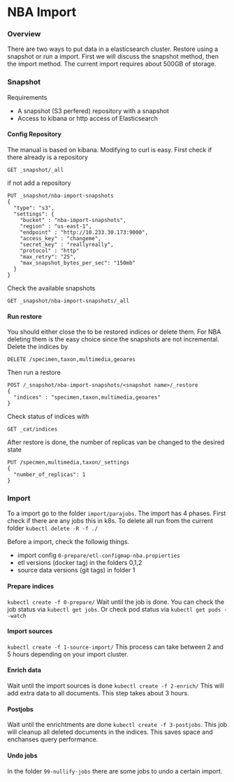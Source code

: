 # NBA Import

### Overview
There are two ways to put data in a elasticsearch cluster. Restore using
a snapshot or run a import. First we will discuss the snapshot method, then
the import method.
The current import requires about 500GB of storage. 

### Snapshot
Requirements
* A snapshot (S3 perfered) repository with a snapshot
* Access to kibana or http access of Elasticsearch

#### Config Repository
The manual is based on kibana. Modifying to curl is easy. First check if
there already is a repository
```
GET _snapshot/_all
```
if not add a repository
```
PUT _snapshot/nba-import-snapshots
{
  "type": "s3",
  "settings": {
    "bucket" : "nba-import-snapshots", 
    "region" : "us-east-1",
    "endpoint" : "http://10.233.30.173:9000",
    "access_key" : "changeme",
    "secret_key" : "reallyreally",
    "protocol" : "http"
    "max_retry": "25",
    "max_snapshot_bytes_per_sec": "150mb"
  }
}
```
Check the available snapshots
```
GET _snapshot/nba-import-snapshots/_all
```
#### Run restore
You should either close the to be restored indices or delete them. For NBA 
deleting them is the easy choice since the snapshots are not incremental. Delete the
indices by
```
DELETE /specimen,taxon,multimedia,geoares
```
Then run a restore
```
POST /_snapshot/nba-import-snapshots/<snapshot name>/_restore
{
  "indices" : "specimen,taxon,multimedia,geoares"
}
```
Check status of indices with
```
GET _cat/indices
```

After restore is done, the number of replicas van be changed to the desired state
```
PUT /specmen,multimedia,taxon/_settings
{
  "number_of_replicas": 1
}
```

### Import

To a import go to the folder `import/parajobs`. The import has 4 phases. First check
if there are any jobs this in k8s. 
To delete all run from the current folder
`kubectl delete -R -f ./`

Before a import, check the followig things. 
* import config `0-prepare/etl-configmap-nba.propierties`
* etl versions (docker tag) in the folders 0,1,2 
* source data versions (git tags) in folder 1

#### Prepare indices
`kubectl create -f 0-prepare/`
Wait until the job is done. You can check the job status via
`kubectl get jobs`. Or check pod status via `kubectl get pods --watch`

#### Import sources
`kubectl create -f 1-source-import/`
This process can take between 2 and 5 hours depending on your import cluster.

#### Enrich data
Wait until the import sources is done
`kubectl create -f 2-enrich/`
This will add extra data to all documents. This step takes about 3 hours. 

#### Postjobs
Wait until the enrichtments are done
`kubectl create -f 3-postjobs`. This job will cleanup all deleted documents 
in the indices. This saves space and enchanses query performance. 

#### Undo jobs
In the folder `99-nullify-jobs` there are some jobs to undo a certain import. 



